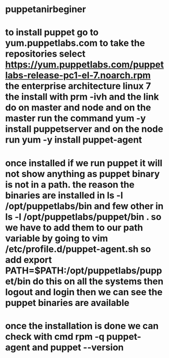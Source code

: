 # puppetanirbeginer


# to install puppet go to yum.puppetlabs.com to take the repositories select https://yum.puppetlabs.com/puppetlabs-release-pc1-el-7.noarch.rpm the enterprise architecture linux 7 the install with prm -ivh and the link do on master and node and on the master run the command yum -y install puppetserver and on the node run yum -y install puppet-agent

# once installed if we run puppet it will not show anything as puppet binary is not in a path. the reason the binaries are installed in ls -l /opt/puppetlabs/bin and few other in ls -l /opt/puppetlabs/puppet/bin . so we have to add them to our path variable by going to vim /etc/profile.d/puppet-agent.sh so add export PATH=$PATH:/opt/puppetlabs/puppet/bin do this on all the systems then logout and login then we can see the puppet binaries are available

# once the installation is done we can check with cmd rpm -q puppet-agent and puppet --version
